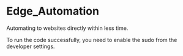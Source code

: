# Edge_Automation
Automating to websites directly within less time.

To run the code successfully, you need to enable the sudo from the developer settings.
